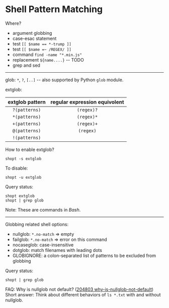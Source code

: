 Shell Pattern Matching
======================

Where?
- argument globbing
- case-esac statement
- test `[[ $name == *-trump ]]`
- test `[[ $name =~ /REGEX/ ]]`
- command `find -name "*.min.js"`
- replacement `${name....}` -- TODO
- grep and sed

------------------------------------------------------------

glob: `*`, `?`, `[..]` -- also supported by Python `glob` module.

extglob:

| extglob pattern | regular expression equivolent |
|:---------------:|:-----------------------------:|
|  `?(patterns)`  |          `(regex)?`           |
|  `*(patterns)`  |          `(regex)*`           |
|  `+(patterns)`  |          `(regex)+`           |
|  `@(patterns)`  |           `(regex)`           |
|  `!(patterns)`  |                               |

How to enable extglob?

    shopt -s extglob
    
To disable:

    shopt -u extglob

Query status:

    shopt extglob
    shopt | grep glob
    
Note: These are commands in _Bash_.

--------------------------------------

Globbing related shell options:

* nullglob: `*.no-match` => empty
* failglob: `*.no-match` => error on this command
* nocaseglob: case-insensitive
* dotglob: match filenames with leading dots
* GLOBIGNORE: a colon-separated list of patterns to be excluded from globbing

Query status:

    shopt | grep glob

FAQ: Why is nullglob not default? ([204803 why-is-nullglob-not-default](https://unix.stackexchange.com/questions/204803/why-is-nullglob-not-default))
Short answer: Think about different behaviors of `ls *.txt` with and without nullglob.





